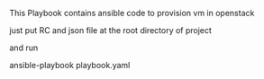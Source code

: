 This Playbook contains ansible code to provision vm in openstack 

just put RC and json file at the root directory of project 

and run

ansible-playbook playbook.yaml
